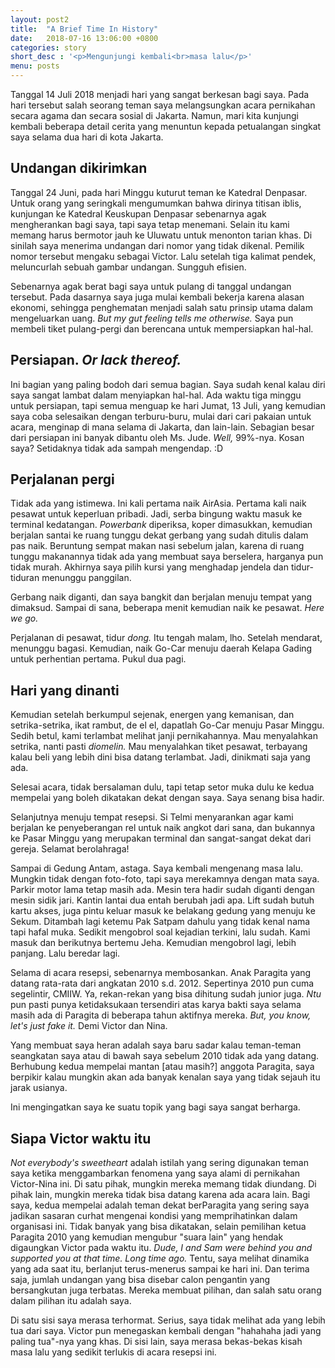 ```yaml
---
layout: post2
title:  "A Brief Time In History"
date:   2018-07-16 13:06:00 +0800
categories: story
short_desc : '<p>Mengunjungi kembali<br>masa lalu</p>' 
menu: posts
---
```

Tanggal 14 Juli 2018 menjadi hari yang sangat berkesan bagi saya. Pada hari tersebut salah seorang teman saya melangsungkan acara pernikahan secara agama dan secara sosial di Jakarta. Namun, mari kita kunjungi kembali beberapa detail cerita yang menuntun kepada petualangan singkat saya selama dua hari di kota Jakarta.

## Undangan dikirimkan
Tanggal 24 Juni, pada hari Minggu kuturut teman ke Katedral Denpasar. Untuk orang yang seringkali mengumumkan bahwa dirinya titisan iblis, kunjungan ke Katedral Keuskupan Denpasar sebenarnya agak mengherankan bagi saya, tapi saya tetap menemani. Selain itu kami memang harus bermotor jauh ke Uluwatu untuk menonton tarian khas. Di sinilah saya menerima undangan dari nomor yang tidak dikenal. Pemilik nomor tersebut mengaku sebagai Victor. Lalu setelah tiga kalimat pendek, meluncurlah sebuah gambar undangan. Sungguh efisien.

Sebenarnya agak berat bagi saya untuk pulang di tanggal undangan tersebut. Pada dasarnya saya juga mulai kembali bekerja karena alasan ekonomi, sehingga penghematan menjadi salah satu prinsip utama dalam mengeluarkan uang. *But my gut feeling tells me otherwise.* Saya pun membeli tiket pulang-pergi dan berencana untuk mempersiapkan hal-hal.

## Persiapan. *Or lack thereof.*
Ini bagian yang paling bodoh dari semua bagian. Saya sudah kenal kalau diri saya sangat lambat dalam menyiapkan hal-hal. Ada waktu tiga minggu untuk persiapan, tapi semua menguap ke hari Jumat, 13 Juli, yang kemudian saya coba selesaikan dengan terburu-buru, mulai dari cari pakaian untuk acara, menginap di mana selama di Jakarta, dan lain-lain. Sebagian besar dari persiapan ini banyak dibantu oleh Ms. Jude. *Well,* 99%-nya. Kosan saya? Setidaknya tidak ada sampah mengendap. :D

## Perjalanan pergi
Tidak ada yang istimewa. Ini kali pertama naik AirAsia. Pertama kali naik pesawat untuk keperluan pribadi. Jadi, serba bingung waktu masuk ke terminal kedatangan. *Powerbank* diperiksa, koper dimasukkan, kemudian berjalan santai ke ruang tunggu dekat gerbang yang sudah ditulis dalam pas naik. Beruntung sempat makan nasi sebelum jalan, karena di ruang tunggu makanannya tidak ada yang membuat saya berselera, harganya pun tidak murah. Akhirnya saya pilih kursi yang menghadap jendela dan tidur-tiduran menunggu panggilan.

Gerbang naik diganti, dan saya bangkit dan berjalan menuju tempat yang dimaksud. Sampai di sana, beberapa menit kemudian naik ke pesawat. *Here we go.*

Perjalanan di pesawat, tidur *dong.* Itu tengah malam, lho. Setelah mendarat, menunggu bagasi. Kemudian, naik Go-Car menuju daerah Kelapa Gading untuk perhentian pertama. Pukul dua pagi.

## Hari yang dinanti
Kemudian setelah berkumpul sejenak, energen yang kemanisan, dan setrika-setrika, ikat rambut, de el el, dapatlah Go-Car menuju Pasar Minggu. Sedih betul, kami terlambat melihat janji pernikahannya. Mau menyalahkan setrika, nanti pasti *diomelin.* Mau menyalahkan tiket pesawat, terbayang kalau beli yang lebih dini bisa datang terlambat. Jadi, dinikmati saja yang ada.

Selesai acara, tidak bersalaman dulu, tapi tetap setor muka dulu ke kedua mempelai yang boleh dikatakan dekat dengan saya. Saya senang bisa hadir.

Selanjutnya menuju tempat resepsi. Si Telmi menyarankan agar kami berjalan ke penyeberangan rel untuk naik angkot dari sana, dan bukannya ke Pasar Minggu yang merupakan terminal dan sangat-sangat dekat dari gereja. Selamat berolahraga!

Sampai di Gedung Antam, astaga. Saya kembali mengenang masa lalu. Mungkin tidak dengan foto-foto, tapi saya merekamnya dengan mata saya. Parkir motor lama tetap masih ada. Mesin tera hadir sudah diganti dengan mesin sidik jari. Kantin lantai dua entah berubah jadi apa. Lift sudah butuh kartu akses, juga pintu keluar masuk ke belakang gedung yang menuju ke Sekum. Ditambah lagi ketemu Pak Satpam dahulu yang tidak kenal nama tapi hafal muka. Sedikit mengobrol soal kejadian terkini, lalu sudah. Kami masuk dan berikutnya bertemu Jeha. Kemudian mengobrol lagi, lebih panjang. Lalu beredar lagi.

Selama di acara resepsi, sebenarnya membosankan. Anak Paragita yang datang rata-rata dari angkatan 2010 s.d. 2012. Sepertinya 2010 pun cuma segelintir, CMIIW. Ya, rekan-rekan yang bisa dihitung sudah junior juga. *Ntu* pun pasti punya ketidaksukaan tersendiri atas karya bakti saya selama masih ada di Paragita di beberapa tahun aktifnya mereka. *But, you know, let's just fake it.* Demi Victor dan Nina.

Yang membuat saya heran adalah saya baru sadar kalau teman-teman seangkatan saya atau di bawah saya sebelum 2010 tidak ada yang datang. Berhubung kedua mempelai mantan [atau  masih?] anggota Paragita, saya berpikir kalau mungkin akan ada banyak kenalan saya yang tidak sejauh itu jarak usianya.

Ini mengingatkan saya ke suatu topik yang bagi saya sangat berharga.

## Siapa Victor waktu itu
*Not everybody's sweetheart* adalah istilah yang sering digunakan teman saya ketika menggambarkan fenomena yang saya alami di pernikahan Victor-Nina ini. Di satu pihak, mungkin mereka memang tidak diundang. Di pihak lain, mungkin mereka tidak bisa datang karena ada acara lain. Bagi saya, kedua mempelai adalah teman dekat berParagita yang sering saya jadikan sasaran curhat mengenai kondisi yang memprihatinkan dalam organisasi ini. Tidak banyak yang bisa dikatakan, selain pemilihan ketua Paragita 2010 yang kemudian mengubur "suara lain" yang hendak digaungkan Victor pada waktu itu. *Dude, I and Sam were behind you and supported you at that time. Long time ago.* Tentu, saya melihat dinamika yang ada saat itu, berlanjut terus-menerus sampai ke hari ini. Dan terima saja, jumlah undangan yang bisa disebar calon pengantin yang bersangkutan juga terbatas. Mereka membuat pilihan, dan salah satu orang dalam pilihan itu adalah saya.

Di satu sisi saya merasa terhormat. Serius, saya tidak melihat ada yang lebih tua dari saya. Victor pun menegaskan kembali dengan "hahahaha jadi yang paling tua"-nya yang khas. Di sisi lain, saya merasa bekas-bekas kisah masa lalu yang sedikit terlukis di acara resepsi ini.


